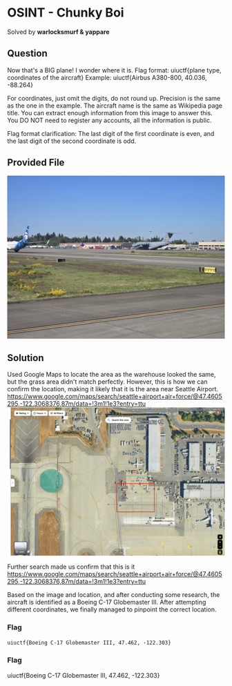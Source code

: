 # OSINT - Chunky Boi
Solved by **warlocksmurf & yappare**

## Question
Now that's a BIG plane! I wonder where it is. Flag format: uiuctf{plane type, coordinates of the aircraft} Example: uiuctf{Airbus A380-800, 40.036, -88.264}

For coordinates, just omit the digits, do not round up. Precision is the same as the one in the example. The aircraft name is the same as Wikipedia page title. You can extract enough information from this image to answer this. You DO NOT need to register any accounts, all the information is public.

Flag format clarification: The last digit of the first coordinate is even, and the last digit of the second coordinate is odd.

## Provided File
![Chal](chal.jpg)

## Solution
Used Google Maps to locate the area as the warehouse looked the same, but the grass area didn't match perfectly. However, this is how we can confirm the location, making it likely that it is the area near Seattle Airport.
https://www.google.com/maps/search/seattle+airport+air+force/@47.4605295,-122.3068376,87m/data=!3m1!1e3?entry=ttu
![Map](map.png)

Further search made us confirm that this is it 
https://www.google.com/maps/search/seattle+airport+air+force/@47.4605295,-122.3068376,87m/data=!3m1!1e3?entry=ttu

Based on the image and location, and after conducting some research, the aircraft is identified as a Boeing C-17 Globemaster III. After attempting different coordinates, we finally managed to pinpoint the correct location.

### Flag
`uiuctf{Boeing C-17 Globemaster III, 47.462, -122.303}`

### Flag
uiuctf{Boeing C-17 Globemaster III, 47.462, -122.303}



